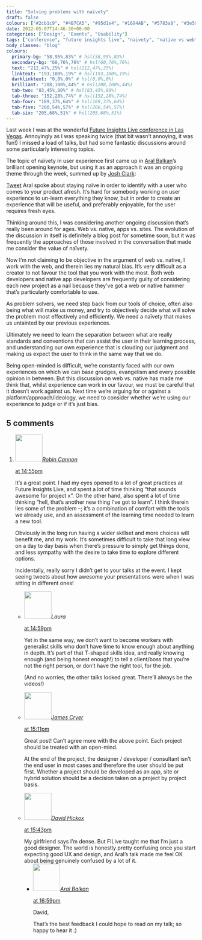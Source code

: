 ```yaml
---
title: "Solving problems with naïvety"
draft: false
colours: ["#2cb1c9", "#4B7CA5", "#95d1e4", "#1694AB", "#5783a8", "#3e5970", "#a3d2dc"]
date: 2012-05-07T14:46:30+00:00
categories: ["Design", "Events", "Usability"]
tags: ["conference", "future insights live", "naivety", "native vs web", "platforms", "user experience", "web"]
body_classes: "blog"
colours:
  primary-bg: "58,95%,83%" # hsl(58,95%,83%)
  secondary-bg: "60,76%,76%" # hsl(60,76%,76%)
  text: "212,47%,25%" # hsl(212,47%,25%)
  linktext: "193,100%,19%" # hsl(193,100%,19%)
  darklinktext: "0,0%,0%" # hsl(0,0%,0%)
  brilliant: "208,100%,44%" # hsl(208,100%,44%)
  tab-two: "83,45%,80%" # hsl(83,45%,80%)
  tab-three: "152,28%,74%" # hsl(152,28%,74%)
  tab-four: "189,37%,64%" # hsl(189,37%,64%)
  tab-five: "200,54%,57%" # hsl(200,54%,57%)
  tab-six: "205,68%,51%" # hsl(205,68%,51%)
---
```


Last week I was at the wonderful [Future Insights Live conference in Las Vegas](http://futureinsightslive.com). Annoyingly as I was speaking twice (that bit wasn’t annoying, it was fun!) I missed a load of talks, but had some fantastic discussions around some particularly interesting topics.

The topic of naïvety in user experience first came up in [Aral Balkan](http://twitter.com/aral)’s brilliant opening keynote, but using it as an approach it was an ongoing theme through the week, summed up by [Josh Clark](http://twitter.com/globalmoxie):

[Tweet](https://twitter.com/globalmoxie/status/197819148024283136)
Aral spoke about staying naïve in order to identify with a user who comes to your product afresh. It’s hard for somebody working on user experience to un-learn everything they know, but in order to create an experience that will be useful, and preferably enjoyable, for the user requires fresh eyes.

Thinking around this, I was considering another ongoing discussion that’s really been around for ages. Web vs. native, apps vs. sites. The evolution of the discussion in itself is definitely a blog post for sometime soon, but it was frequently the approaches of those involved in the conversation that made me consider the value of naïvety.

Now I’m not claiming to be objective in the argument of web vs. native, I work with the web, and therein lies my natural bias. It’s very difficult as a creator to not favour the tool that you work with the most. Both web developers and native app developers are frequently guilty of considering each new project as a nail because they’ve got a web or native hammer that’s particularly comfortable to use.

As problem solvers, we need step back from our tools of choice, often also being what will make us money, and try to objectively decide what will solve the problem most effectively and efficiently. We need a naïvety that makes us untainted by our previous experiences.

Ultimately we need to learn the separation between what are really standards and conventions that can assist the user in their learning process, and understanding our own experience that is clouding our judgment and making us expect the user to think in the same way that we do.

Being open-minded is difficult, we’re constantly faced with our own experiences on which we can base grudges, evangelism and every possible opinion in between. But this discussion on web vs. native has made me think that, whilst experience can work in our favour, we must be careful that it doesn’t work against us. Next time we’re arguing for or against a platform/approach/ideology, we need to consider whether we’re using our experience to judge or if it’s just bias.

## 5 comments

<ol class="commentlist">
	<li class="comment even thread-even depth-1" id="li-comment-263">
			<div class="comment-author vcard">
			<img alt='' src='https://secure.gravatar.com/avatar/f75d304a5c933876749f710fce9c5702?s=72&amp;d=mm&amp;r=g' srcset='https://secure.gravatar.com/avatar/f75d304a5c933876749f710fce9c5702?s=144&amp;d=mm&amp;r=g 2x' class='avatar avatar-72 photo' height='72' width='72' /><cite class="fn"><a href='http://shinytoyrobots.com' rel='external nofollow' class='url'>Robin Cannon</a></cite>
				<aside class="comment-meta commentmetadata"><p><a href="#comment-263"><time datetime="2012-05-07T14:55:38+00:00" pubdate class="published">
		 at <span class="hours">14:55pm</span></time></a></p>
	</aside>
	</div>
	<div class="comment-entry">
		It’s a great point. I had my eyes opened to a lot of great practices at Future Insights Live, and spent a lot of time thinking “that sounds awesome for project x”. On the other hand, also spent a lot of time thinking “hell, that’s another new thing I’ve got to learn”. I think therein lies some of the problem –; it’s a combination of comfort with the tools we already use, and an assessment of the learning time needed to learn a new tool.

Obviously in the long run having a wider skillset and more choices will benefit me, and my work. It’s sometimes difficult to take that long view on a day to day basis when there’s pressure to simply get things done, and less sympathy with the desire to take time to explore different options. 

Incidentally, really sorry I didn’t get to your talks at the event. I kept seeing tweets about how awesome your presentations were when I was sitting in different ones!
	</div>
	<ul class="children">
		<li class="comment byuser comment-author-laura bypostauthor odd alt depth-2" id="li-comment-264">
			<div class="comment-author vcard">
			<img alt='' src='https://secure.gravatar.com/avatar/55bb2acf65203dbb95c35a83e62e9ae6?s=72&amp;d=mm&amp;r=g' srcset='https://secure.gravatar.com/avatar/55bb2acf65203dbb95c35a83e62e9ae6?s=144&amp;d=mm&amp;r=g 2x' class='avatar avatar-72 photo' height='72' width='72' /><cite class="fn">Laura</cite>
				<aside class="comment-meta commentmetadata"><p><a href="#comment-264"><time datetime="2012-05-07T14:59:35+00:00" pubdate class="published">
		 at <span class="hours">14:59pm</span></time></a></p>
	</aside>
	</div>
	<div class="comment-entry">
		Yet in the same way, we don’t want to become workers with generalist skills who don’t have time to know enough about anything in depth. It’s part of that T-shaped skills idea, and really knowing enough (and being honest enough!) to tell a client/boss that you’re not the right person, or don’t have the right tool, for the job.

(And no worries, the other talks looked great. There’ll always be the videos!)
		</div>
	</li>
	<li class="comment even thread-odd thread-alt depth-1" id="li-comment-265">
			<div class="comment-author vcard">
			<img alt='' src='https://secure.gravatar.com/avatar/473f78620d2f09df591fc90bf3108d2b?s=72&amp;d=mm&amp;r=g' srcset='https://secure.gravatar.com/avatar/473f78620d2f09df591fc90bf3108d2b?s=144&amp;d=mm&amp;r=g 2x' class='avatar avatar-72 photo' height='72' width='72' /><cite class="fn"><a href='http://www.jamescryer.com' rel='external nofollow' class='url'>James Cryer</a></cite>
				<aside class="comment-meta commentmetadata"><p><a href="#comment-265"><time datetime="2012-05-07T15:11:30+00:00" pubdate class="published">
		 at <span class="hours">15:11pm</span></time></a></p>
	</aside>
	</div>
	<div class="comment-entry">
		Great post! Can’t agree more with the above point.  Each project should be treated with an open-mind.  

At the end of the project, the designer / developer / consultant isn’t the end user in most cases and therefore the user should be put first.  Whether a project should be developed as an app, site or hybrid solution should be a decision taken on a project by project basis.
	</div>
</li>
	<li class="comment odd alt thread-even depth-1" id="li-comment-266">
			<div class="comment-author vcard">
			<img alt='' src='https://secure.gravatar.com/avatar/549895c46a63bec3b6fb804ca6d2c6da?s=72&amp;d=mm&amp;r=g' srcset='https://secure.gravatar.com/avatar/549895c46a63bec3b6fb804ca6d2c6da?s=144&amp;d=mm&amp;r=g 2x' class='avatar avatar-72 photo' height='72' width='72' /><cite class="fn"><a href='http://hickox.org' rel='external nofollow' class='url'>David Hickox</a></cite>
				<aside class="comment-meta commentmetadata"><p><a href="#comment-266"><time datetime="2012-05-07T15:43:50+00:00" pubdate class="published">
		 at <span class="hours">15:43pm</span></time></a></p>
	</aside>
	</div>
	<div class="comment-entry">
		My girlfriend says I’m dense.  But FILive taught me that I’m just a good designer.  The world is honestly pretty confusing once you start expecting good UX and design, and Aral’s talk made me feel OK about being genuinely confused by a lot of it.
	</div>
	<ul class="children">
		<li class="comment even depth-2" id="li-comment-267">
			<div class="comment-author vcard">
			<img alt='' src='https://secure.gravatar.com/avatar/6362d0b8d7ec2569efb18152a0589f6d?s=72&amp;d=mm&amp;r=g' srcset='https://secure.gravatar.com/avatar/6362d0b8d7ec2569efb18152a0589f6d?s=144&amp;d=mm&amp;r=g 2x' class='avatar avatar-72 photo' height='72' width='72' /><cite class="fn"><a href='http://aralbalkan.com' rel='external nofollow' class='url'>Aral Balkan</a></cite>
				<aside class="comment-meta commentmetadata"><p><a href="#comment-267"><time datetime="2012-06-22T16:59:22+00:00" pubdate class="published">
		 at <span class="hours">16:59pm</span></time></a></p>
	</aside>
	</div>
	<div class="comment-entry">
		David, 

That’s the best feedback I could hope to read on my talk; so happy to hear it :)
		</div>
	</li>
</ol>

